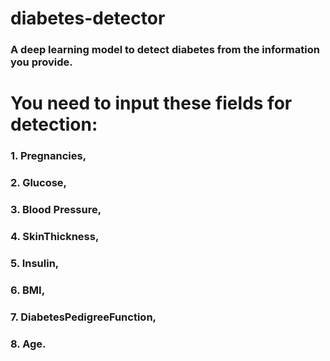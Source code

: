 # diabetes-detector
### A deep learning model to detect diabetes from the information you provide.

# You need to input these fields for detection:
### 1. Pregnancies, 
### 2. Glucose,
### 3. Blood Pressure,
### 4. SkinThickness, 
### 5. Insulin,
### 6. BMI, 
### 7. DiabetesPedigreeFunction,
### 8. Age.
